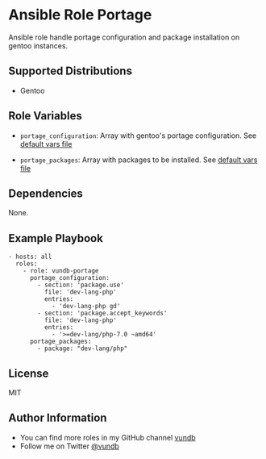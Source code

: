 Ansible Role Portage
======================================

Ansible role handle portage configuration and package installation on gentoo
instances.

Supported Distributions
-----------------------

- Gentoo

Role Variables
--------------

- `portage_configuration`:
Array with gentoo's portage configuration. See
[default vars file](defaults/main.yml)

- `portage_packages`:
Array with packages to be installed. See
[default vars file](defaults/main.yml)

Dependencies
------------

None.

Example Playbook
----------------
```
- hosts: all
  roles:
    - role: vundb-portage
      portage_configuration:
        - section: 'package.use'
          file: 'dev-lang-php'
          entries:
            - 'dev-lang-php gd'
        - section: 'package.accept_keywords'
          file: 'dev-lang-php'
          entries:
            - '>=dev-lang/php-7.0 ~amd64'
      portage_packages:
        - package: "dev-lang/php"
```

License
-------

MIT

Author Information
------------------

- You can find more roles in my GitHub channel [vundb](https://github.com/vundb)
- Follow me on Twitter [@vundb](https://twitter.com/vundb)
